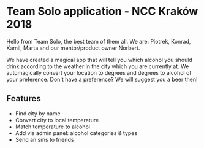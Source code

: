 # Team Solo application - NCC Kraków 2018

Hello from Team Solo, the best team of them all.
We are: Piotrek, Konrad, Kamil, Marta and our mentor/product owner Norbert.

We have created a magical app that will tell you which alcohol you should drink according to the weather in the city which you are currently at.
We automagically convert your location to degrees and degrees to alcohol of your preference. Don't have a preference? We will suggest you a beer then!

## Features

* Find city by name
* Convert city to local temperature
* Match temperature to alcohol
* Add via admin panel: alcohol categories & types
* Send an sms to friends
